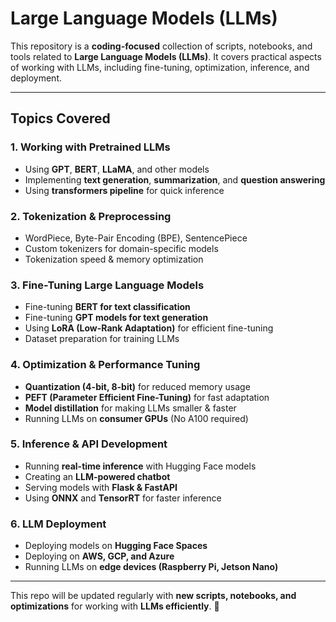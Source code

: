 # Large Language Models (LLMs) 

This repository is a **coding-focused** collection of scripts, notebooks, and tools related to **Large Language Models (LLMs)**. It covers practical aspects of working with LLMs, including fine-tuning, optimization, inference, and deployment.

---

## Topics Covered

###  **1. Working with Pretrained LLMs**
- Using **GPT**, **BERT**, **LLaMA**, and other models
- Implementing **text generation**, **summarization**, and **question answering**
- Using **transformers pipeline** for quick inference

###  **2. Tokenization & Preprocessing**
- WordPiece, Byte-Pair Encoding (BPE), SentencePiece
- Custom tokenizers for domain-specific models
- Tokenization speed & memory optimization

###  **3. Fine-Tuning Large Language Models**
- Fine-tuning **BERT for text classification**
- Fine-tuning **GPT models for text generation**
- Using **LoRA (Low-Rank Adaptation)** for efficient fine-tuning
- Dataset preparation for training LLMs

###  **4. Optimization & Performance Tuning**
- **Quantization (4-bit, 8-bit)** for reduced memory usage
- **PEFT (Parameter Efficient Fine-Tuning)** for fast adaptation
- **Model distillation** for making LLMs smaller & faster
- Running LLMs on **consumer GPUs** (No A100 required)

###  **5. Inference & API Development**
- Running **real-time inference** with Hugging Face models
- Creating an **LLM-powered chatbot**
- Serving models with **Flask & FastAPI**
- Using **ONNX** and **TensorRT** for faster inference

###  **6. LLM Deployment**
- Deploying models on **Hugging Face Spaces**
- Deploying on **AWS, GCP, and Azure**
- Running LLMs on **edge devices (Raspberry Pi, Jetson Nano)**

---

This repo will be updated regularly with **new scripts, notebooks, and optimizations** for working with **LLMs efficiently**. 🚀
